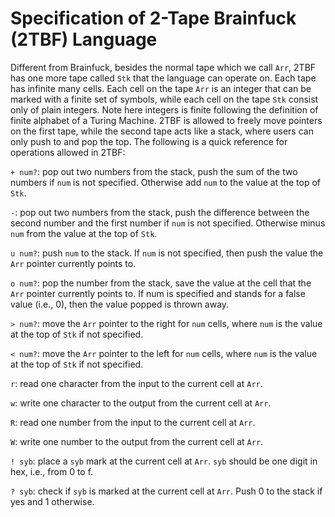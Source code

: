 # Specification of 2-Tape Brainfuck (2TBF) Language

Different from Brainfuck, besides the normal tape which we call `Arr`, 2TBF has one more tape called `Stk` that the language can operate on. Each tape has infinite many cells. Each cell on the tape `Arr` is an integer that can be marked with a finite set of symbols, while each cell on the tape `Stk` consist only of plain integers. Note here integers is finite following the definition of finite alphabet of a Turing Machine. 2TBF is allowed to freely move pointers on the first tape, while the second tape acts like a stack, where users can only push to and pop the top. The following is a quick reference for operations allowed in 2TBF:

`+ num?`: pop out two numbers from the stack, push the sum of the two numbers if `num` is not specified. Otherwise add `num` to the value at the top of `Stk`.

`-`: pop out two numbers from the stack, push the difference between the second number and the first number if `num` is not specified. Otherwise minus `num` from the value at the top of `Stk`.

`u num?`: push `num` to the stack. If `num` is not specified, then push the value the `Arr` pointer currently points to.

`o num?`: pop the number from the stack, save the value at the cell that the `Arr` pointer currently points to. If num is specified and stands for a false value (i.e., 0), then the value popped is thrown away.

`> num?`: move the `Arr` pointer to the right for `num` cells, where `num` is the value at the top of `Stk` if not specified.

`< num?`: move the `Arr` pointer to the left for `num` cells, where `num` is the value at the top of `Stk` if not specified.

`r`: read one character from the input to the current cell at `Arr`.

`w`: write one character to the output from the current cell at `Arr`.

`R`: read one number from the input to the current cell at `Arr`.

`W`: write one number to the output from the current cell at `Arr`.

`! syb`: place a `syb` mark at the current cell at `Arr`. `syb` should be one digit in hex, i.e., from 0 to f.

`? syb`: check if `syb` is marked at the current cell at `Arr`. Push 0 to the stack if yes and 1 otherwise.
